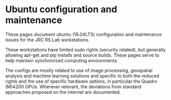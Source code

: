 # Ubuntu configuration and maintenance

These pages document ubuntu (16.04LTS) configuration and maintenance issues for the JRC RS Lab workstations. 

These workstations have limited sudo rights (security related), but generally allowing apt-get and pip installs and source builds. These pages serve to help maintain synchronized computing environments.

The configs are mostly related to use of image processing, geospatial analysis and machine learning solutions and specific to both the reduced rights and the use of specific hardware options, in particular the Quadro (M)4200 GPUs. Wherever relevant, the deviations from standard approaches proposed on the internet are documented.




